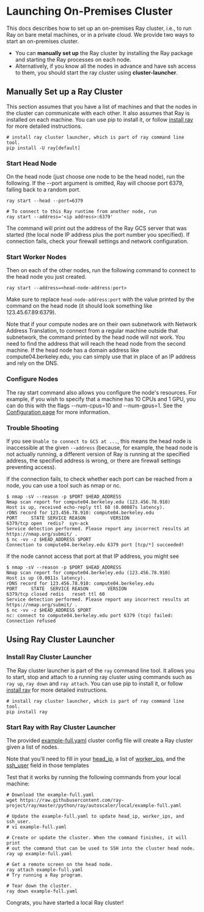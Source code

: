 # Launching On-Premises Cluster

This docs describes how to set up an on-premises Ray cluster, i.e., to run Ray on bare metal machines, or in a private cloud. We provide two ways to start an on-premises cluster.

* You can **manually set up** the Ray cluster by installing the Ray package and starting the Ray processes on each node. 
* Alternatively, if you know all the nodes in advance and have ssh access to them, you should start the ray cluster using **cluster-launcher**.


## Manually Set up a Ray Cluster 
This section assumes that you have a list of machines and that the nodes in the cluster can communicate with each other. It also assumes that Ray is installed on each machine.  You can use pip to install it, or follow [install ray](https://docs.ray.io/en/latest/ray-overview/installation.html) for more detailed instructions.

```
# install ray cluster launcher, which is part of ray command line tool.
pip install -U ray[default]
```


### Start Head Node
On the head node (just choose one node to be the head node), run the following. If the --port argument is omitted, Ray will choose port 6379, falling back to a random port.

```
ray start --head --port=6379

# To connect to this Ray runtime from another node, run
ray start --address='<ip address>:6379'
```

The command will print out the address of the Ray GCS server that was started (the local node IP address plus the port number you specified). If connection fails, check your firewall settings and network configuration.

### Start Worker Nodes
Then on each of the other nodes, run the following command to connect to the head node you just created.

```
ray start --address=<head-node-address:port>

```
Make sure to replace `head-node-address:port` with the value printed by the command on the head node (it should look something like 123.45.67.89:6379).

Note that if your compute nodes are on their own subnetwork with Network Address Translation, to connect from a regular machine outside that subnetwork, the command printed by the head node will not work. You need to find the address that will reach the head node from the second machine. If the head node has a domain address like compute04.berkeley.edu, you can simply use that in place of an IP address and rely on the DNS.

### Configure Nodes

The ray start command also allows you configure the node's resources. For example, if you wish to specify that a machine has 10 CPUs and 1 GPU, you can do this with the flags --num-cpus=10 and --num-gpus=1. 
See the [Configuration page](../../ray-core/configure.html#configuring-ray) for more information.

### Trouble Shooting

If you see `Unable to connect to GCS at ...`, this means the head node is inaccessible at the given `--address` (because, for example, the head node is not actually running, a different version of Ray is running at the specified address, the specified address is wrong, or there are firewall settings preventing access).

If the connection fails, to check whether each port can be reached from a node, you can use a tool such as nmap or nc.

```
$ nmap -sV --reason -p $PORT $HEAD_ADDRESS
Nmap scan report for compute04.berkeley.edu (123.456.78.910)
Host is up, received echo-reply ttl 60 (0.00087s latency).
rDNS record for 123.456.78.910: compute04.berkeley.edu
PORT     STATE SERVICE REASON         VERSION
6379/tcp open  redis?  syn-ack
Service detection performed. Please report any incorrect results at https://nmap.org/submit/ .
$ nc -vv -z $HEAD_ADDRESS $PORT
Connection to compute04.berkeley.edu 6379 port [tcp/*] succeeded!
```

If the node cannot access that port at that IP address, you might see

```
$ nmap -sV --reason -p $PORT $HEAD_ADDRESS
Nmap scan report for compute04.berkeley.edu (123.456.78.910)
Host is up (0.0011s latency).
rDNS record for 123.456.78.910: compute04.berkeley.edu
PORT     STATE  SERVICE REASON       VERSION
6379/tcp closed redis   reset ttl 60
Service detection performed. Please report any incorrect results at https://nmap.org/submit/ .
$ nc -vv -z $HEAD_ADDRESS $PORT
nc: connect to compute04.berkeley.edu port 6379 (tcp) failed: Connection refused
```

## Using Ray Cluster Launcher 
### Install Ray Cluster Launcher
The Ray cluster launcher is part of the `ray` command line tool. It allows you to start, stop and attach to a running ray cluster using commands such as  `ray up`, `ray down` and `ray attach`. You can use pip to install it, or follow [install ray](https://docs.ray.io/en/latest/ray-overview/installation.html) for more detailed instructions.

```
# install ray cluster launcher, which is part of ray command line tool.
pip install ray
```

### Start Ray with Ray Cluster Launcher

The provided [example-full.yaml](https://github.com/ray-project/ray/tree/eacc763c84d47c9c5b86b26a32fd62c685be84e6/python/ray/autoscaler/local/example-full.yaml) cluster config file will create a Ray cluster given a list of nodes.

Note that you'll need to fill in your [head_ip](https://github.com/ray-project/ray/blob/eacc763c84d47c9c5b86b26a32fd62c685be84e6/python/ray/autoscaler/local/example-full.yaml#L20), a list of [worker_ips](https://github.com/ray-project/ray/blob/eacc763c84d47c9c5b86b26a32fd62c685be84e6/python/ray/autoscaler/local/example-full.yaml#L26), and the [ssh_user](https://github.com/ray-project/ray/blob/eacc763c84d47c9c5b86b26a32fd62c685be84e6/python/ray/autoscaler/local/example-full.yaml#L34) field in those templates



Test that it works by running the following commands from your local machine:

```
# Download the example-full.yaml
wget https://raw.githubusercontent.com/ray-project/ray/master/python/ray/autoscaler/local/example-full.yaml

# Update the example-full.yaml to update head_ip, worker_ips, and ssh_user.
# vi example-full.yaml

# Create or update the cluster. When the command finishes, it will print
# out the command that can be used to SSH into the cluster head node.
ray up example-full.yaml

# Get a remote screen on the head node.
ray attach example-full.yaml
# Try running a Ray program.

# Tear down the cluster.
ray down example-full.yaml
```

Congrats, you have started a local Ray cluster!
